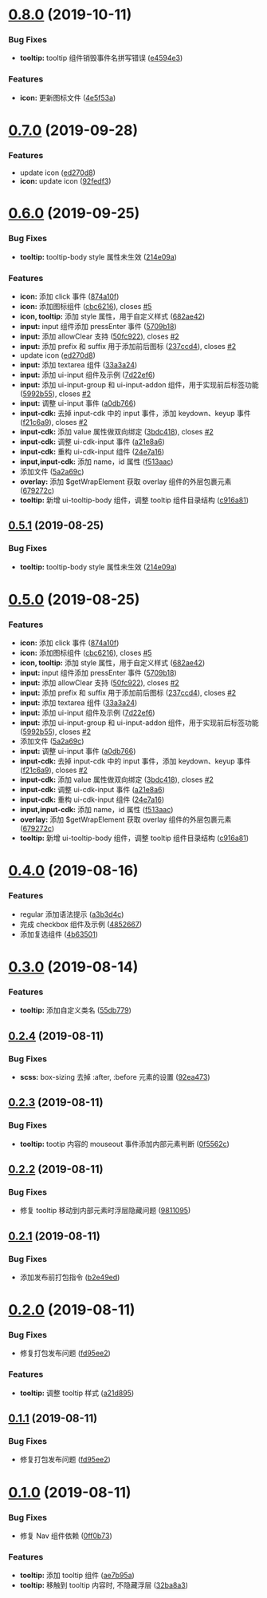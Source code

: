 # [0.8.0](https://github.com/lleohao/mammut-ui/compare/v0.7.0...v0.8.0) (2019-10-11)


### Bug Fixes

* **tooltip:** tooltip 组件销毁事件名拼写错误 ([e4594e3](https://github.com/lleohao/mammut-ui/commit/e4594e3))


### Features

* **icon:** 更新图标文件 ([4e5f53a](https://github.com/lleohao/mammut-ui/commit/4e5f53a))



# [0.7.0](https://github.com/lleohao/mammut-ui/compare/v0.5.1...v0.7.0) (2019-09-28)


### Features

* update icon ([ed270d8](https://github.com/lleohao/mammut-ui/commit/ed270d8))
* **icon:** update icon ([92fedf3](https://github.com/lleohao/mammut-ui/commit/92fedf3))



# [0.6.0](https://github.com/lleohao/mammut-ui/compare/v0.4.0...v0.6.0) (2019-09-25)


### Bug Fixes

* **tooltip:** tooltip-body style 属性未生效 ([214e09a](https://github.com/lleohao/mammut-ui/commit/214e09a))


### Features

* **icon:** 添加 click 事件 ([874a10f](https://github.com/lleohao/mammut-ui/commit/874a10f))
* **icon:** 添加图标组件 ([cbc6216](https://github.com/lleohao/mammut-ui/commit/cbc6216)), closes [#5](https://github.com/lleohao/mammut-ui/issues/5)
* **icon, tooltip:** 添加 style 属性，用于自定义样式 ([682ae42](https://github.com/lleohao/mammut-ui/commit/682ae42))
* **input:** input 组件添加 pressEnter 事件 ([5709b18](https://github.com/lleohao/mammut-ui/commit/5709b18))
* **input:** 添加 allowClear 支持 ([50fc922](https://github.com/lleohao/mammut-ui/commit/50fc922)), closes [#2](https://github.com/lleohao/mammut-ui/issues/2)
* **input:** 添加 prefix 和 suffix 用于添加前后图标 ([237ccd4](https://github.com/lleohao/mammut-ui/commit/237ccd4)), closes [#2](https://github.com/lleohao/mammut-ui/issues/2)
* update icon ([ed270d8](https://github.com/lleohao/mammut-ui/commit/ed270d8))
* **input:** 添加 textarea 组件 ([33a3a24](https://github.com/lleohao/mammut-ui/commit/33a3a24))
* **input:** 添加 ui-input 组件及示例 ([7d22ef6](https://github.com/lleohao/mammut-ui/commit/7d22ef6))
* **input:** 添加 ui-input-group 和 ui-input-addon 组件，用于实现前后标签功能 ([5992b55](https://github.com/lleohao/mammut-ui/commit/5992b55)), closes [#2](https://github.com/lleohao/mammut-ui/issues/2)
* **input:** 调整 ui-input 事件 ([a0db766](https://github.com/lleohao/mammut-ui/commit/a0db766))
* **input-cdk:** 去掉 input-cdk 中的 input 事件，添加 keydown、keyup 事件 ([f21c6a9](https://github.com/lleohao/mammut-ui/commit/f21c6a9)), closes [#2](https://github.com/lleohao/mammut-ui/issues/2)
* **input-cdk:** 添加 value 属性做双向绑定 ([3bdc418](https://github.com/lleohao/mammut-ui/commit/3bdc418)), closes [#2](https://github.com/lleohao/mammut-ui/issues/2)
* **input-cdk:** 调整 ui-cdk-input 事件 ([a21e8a6](https://github.com/lleohao/mammut-ui/commit/a21e8a6))
* **input-cdk:** 重构 ui-cdk-input 组件 ([24e7a16](https://github.com/lleohao/mammut-ui/commit/24e7a16))
* **input,input-cdk:** 添加 name，id 属性 ([f513aac](https://github.com/lleohao/mammut-ui/commit/f513aac))
* 添加文件 ([5a2a69c](https://github.com/lleohao/mammut-ui/commit/5a2a69c))
* **overlay:** 添加 $getWrapElement 获取 overlay 组件的外层包裹元素 ([679272c](https://github.com/lleohao/mammut-ui/commit/679272c))
* **tooltip:** 新增 ui-tooltip-body 组件，调整 tooltip 组件目录结构 ([c916a81](https://github.com/lleohao/mammut-ui/commit/c916a81))



## [0.5.1](https://github.com/lleohao/mammut-ui/compare/v0.5.0...v0.5.1) (2019-08-25)


### Bug Fixes

* **tooltip:** tooltip-body style 属性未生效 ([214e09a](https://github.com/lleohao/mammut-ui/commit/214e09a))



# [0.5.0](https://github.com/lleohao/mammut-ui/compare/v0.4.0...v0.5.0) (2019-08-25)


### Features

* **icon:** 添加 click 事件 ([874a10f](https://github.com/lleohao/mammut-ui/commit/874a10f))
* **icon:** 添加图标组件 ([cbc6216](https://github.com/lleohao/mammut-ui/commit/cbc6216)), closes [#5](https://github.com/lleohao/mammut-ui/issues/5)
* **icon, tooltip:** 添加 style 属性，用于自定义样式 ([682ae42](https://github.com/lleohao/mammut-ui/commit/682ae42))
* **input:** input 组件添加 pressEnter 事件 ([5709b18](https://github.com/lleohao/mammut-ui/commit/5709b18))
* **input:** 添加 allowClear 支持 ([50fc922](https://github.com/lleohao/mammut-ui/commit/50fc922)), closes [#2](https://github.com/lleohao/mammut-ui/issues/2)
* **input:** 添加 prefix 和 suffix 用于添加前后图标 ([237ccd4](https://github.com/lleohao/mammut-ui/commit/237ccd4)), closes [#2](https://github.com/lleohao/mammut-ui/issues/2)
* **input:** 添加 textarea 组件 ([33a3a24](https://github.com/lleohao/mammut-ui/commit/33a3a24))
* **input:** 添加 ui-input 组件及示例 ([7d22ef6](https://github.com/lleohao/mammut-ui/commit/7d22ef6))
* **input:** 添加 ui-input-group 和 ui-input-addon 组件，用于实现前后标签功能 ([5992b55](https://github.com/lleohao/mammut-ui/commit/5992b55)), closes [#2](https://github.com/lleohao/mammut-ui/issues/2)
* 添加文件 ([5a2a69c](https://github.com/lleohao/mammut-ui/commit/5a2a69c))
* **input:** 调整 ui-input 事件 ([a0db766](https://github.com/lleohao/mammut-ui/commit/a0db766))
* **input-cdk:** 去掉 input-cdk 中的 input 事件，添加 keydown、keyup 事件 ([f21c6a9](https://github.com/lleohao/mammut-ui/commit/f21c6a9)), closes [#2](https://github.com/lleohao/mammut-ui/issues/2)
* **input-cdk:** 添加 value 属性做双向绑定 ([3bdc418](https://github.com/lleohao/mammut-ui/commit/3bdc418)), closes [#2](https://github.com/lleohao/mammut-ui/issues/2)
* **input-cdk:** 调整 ui-cdk-input 事件 ([a21e8a6](https://github.com/lleohao/mammut-ui/commit/a21e8a6))
* **input-cdk:** 重构 ui-cdk-input 组件 ([24e7a16](https://github.com/lleohao/mammut-ui/commit/24e7a16))
* **input,input-cdk:** 添加 name，id 属性 ([f513aac](https://github.com/lleohao/mammut-ui/commit/f513aac))
* **overlay:** 添加 $getWrapElement 获取 overlay 组件的外层包裹元素 ([679272c](https://github.com/lleohao/mammut-ui/commit/679272c))
* **tooltip:** 新增 ui-tooltip-body 组件，调整 tooltip 组件目录结构 ([c916a81](https://github.com/lleohao/mammut-ui/commit/c916a81))



# [0.4.0](http://g.hz.netease.com:22222/mammut-fe/mammut-ui/compare/v0.3.0...v0.4.0) (2019-08-16)


### Features

* regular 添加语法提示 ([a3b3d4c](http://g.hz.netease.com:22222/mammut-fe/mammut-ui/commits/a3b3d4c))
* 完成 checkbox 组件及示例 ([4852667](http://g.hz.netease.com:22222/mammut-fe/mammut-ui/commits/4852667))
* 添加复选组件 ([4b63501](http://g.hz.netease.com:22222/mammut-fe/mammut-ui/commits/4b63501))



# [0.3.0](http://g.hz.netease.com:22222/mammut-fe/mammut-ui/compare/v0.2.4...v0.3.0) (2019-08-14)


### Features

* **tooltip:** 添加自定义类名 ([55db779](http://g.hz.netease.com:22222/mammut-fe/mammut-ui/commits/55db779))



## [0.2.4](http://g.hz.netease.com:22222/mammut-fe/mammut-ui/compare/v0.2.3...v0.2.4) (2019-08-11)


### Bug Fixes

* **scss:** box-sizing 去掉 :after, :before 元素的设置 ([92ea473](http://g.hz.netease.com:22222/mammut-fe/mammut-ui/commits/92ea473))



## [0.2.3](http://g.hz.netease.com:22222/mammut-fe/mammut-ui/compare/v0.2.2...v0.2.3) (2019-08-11)


### Bug Fixes

* **tooltip:** tootip 内容的 mouseout 事件添加内部元素判断 ([0f5562c](http://g.hz.netease.com:22222/mammut-fe/mammut-ui/commits/0f5562c))



## [0.2.2](http://g.hz.netease.com:22222/mammut-fe/mammut-ui/compare/v0.2.1...v0.2.2) (2019-08-11)


### Bug Fixes

* 修复 tooltip 移动到内部元素时浮层隐藏问题 ([9811095](http://g.hz.netease.com:22222/mammut-fe/mammut-ui/commits/9811095))



## [0.2.1](http://g.hz.netease.com:22222/mammut-fe/mammut-ui/compare/v0.2.0...v0.2.1) (2019-08-11)


### Bug Fixes

* 添加发布前打包指令 ([b2e49ed](http://g.hz.netease.com:22222/mammut-fe/mammut-ui/commits/b2e49ed))



# [0.2.0](http://g.hz.netease.com:22222/mammut-fe/mammut-ui/compare/v0.1.0...v0.2.0) (2019-08-11)


### Bug Fixes

* 修复打包发布问题 ([fd95ee2](http://g.hz.netease.com:22222/mammut-fe/mammut-ui/commits/fd95ee2))


### Features

* **tooltip:** 调整 tooltip 样式 ([a21d895](http://g.hz.netease.com:22222/mammut-fe/mammut-ui/commits/a21d895))



## [0.1.1](http://g.hz.netease.com:22222/mammut-fe/mammut-ui/compare/v0.1.0...v0.1.1) (2019-08-11)


### Bug Fixes

* 修复打包发布问题 ([fd95ee2](http://g.hz.netease.com:22222/mammut-fe/mammut-ui/commits/fd95ee2))



# [0.1.0](http://g.hz.netease.com:22222/mammut-fe/mammut-ui/compare/0ff0b73...v0.1.0) (2019-08-11)


### Bug Fixes

* 修复 Nav 组件依赖 ([0ff0b73](http://g.hz.netease.com:22222/mammut-fe/mammut-ui/commits/0ff0b73))


### Features

* **tooltip:** 添加 tooltip 组件 ([ae7b95a](http://g.hz.netease.com:22222/mammut-fe/mammut-ui/commits/ae7b95a))
* **tooltip:** 移触到 tooltip 内容时, 不隐藏浮层 ([32ba8a3](http://g.hz.netease.com:22222/mammut-fe/mammut-ui/commits/32ba8a3))



